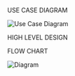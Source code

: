 USE CASE DIAGRAM

![Use Case Diagram](https://user-images.githubusercontent.com/56224581/133009269-f7e2405a-bf8c-492e-a4ac-562ae2e9bf53.jpg)


HIGH LEVEL DESIGN

FLOW CHART

![Diagram](https://user-images.githubusercontent.com/56224581/133009348-86935ecb-2ef6-40f9-bfa5-9611cc75d686.jpg)


